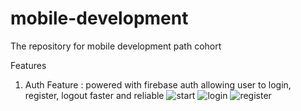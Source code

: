 # mobile-development

The repository for mobile development path cohort

Features
1. Auth Feature : powered with firebase auth allowing user to login, register, logout faster and reliable
![start](https://github.com/BagasJulion/mobile-development/assets/133879597/3217e647-7299-4f97-88de-84687472e906)
![login](https://github.com/BagasJulion/mobile-development/assets/133879597/5abc4e4d-0b4c-41f5-8cf3-00f35a79bacc)
![register](https://github.com/BagasJulion/mobile-development/assets/133879597/0772e10f-4760-4e0b-9c85-783ff59914b6)
